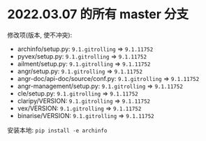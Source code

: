 # 2022.03.07 的所有 master 分支

修改项(版本, 使不冲突):
- archinfo/setup.py: `9.1.gitrolling` => `9.1.11752`
- pyvex/setup.py: `9.1.gitrolling` => `9.1.11752`
- ailment/setup.py: `9.1.gitrolling` => `9.1.11752`
- angr/setup.py: `9.1.gitrolling` => `9.1.11752`
- angr-doc/api-doc/source/conf.py: `9.1.gitrolling` => `9.1.11752`
- angr-management/setup.py: `9.1.gitrolling` => `9.1.11752`
- cle/setup.py: `9.1.gitrolling` => `9.1.11752`
- claripy/VERSION: `9.1.gitrolling` => `9.1.11752`
- vex/VERSION: `9.1.gitrolling` => `9.1.11752`
- binarise/VERSION: `9.1.gitrolling` => `9.1.11752`


安装本地: `pip install -e archinfo`


